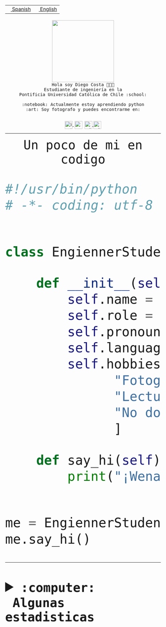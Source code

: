 <table border="0"  align="right">
 <tr><td><a href="README.md"><img src="https://upload.wikimedia.org/wikipedia/commons/thumb/8/89/Bandera_de_Espa%C3%B1a.svg/1200px-Bandera_de_Espa%C3%B1a.svg.png" height="10"> Spanish</a></td>
 <td><a href="README.en.md"><img src="https://upload.wikimedia.org/wikipedia/commons/a/a4/Flag_of_the_United_States.svg" height="10"> English</a></td></tr>
</table><br><br><br>


<p align="center">
  <img src="https://github.com/diegocostares/diegocostares/blob/main/Images/aaa2.gif?raw=true" height="200px">
  <br><samp>
    Hola soy Diego Costa 👨🏻‍💻<br>
    Estudiante de ingeniería en la <br>
    Pontificia Universidad Católica de Chile :school:<br>
  <br>
    :notebook: Actualmente estoy aprendiendo python <br>
    :art: Soy fotografo y puedes encontrarme en: <br>
  <br></samp>
  
</p>

<p align="center">
   <a href="https://instagram.com/diegocosta_no" target="blank">
    <img 
    align="center" src="https://cdn.jsdelivr.net/npm/simple-icons@3.0.1/icons/instagram.svg" alt="instagram" height="25px" width="25px" />
  </a>
  <a style="border: 3px solid; color: white;"href="https://t.me/diegocosta_no" target="blank">
  <img
  align="center" alt="Telegram" width="25px" src="https://icons-for-free.com/iconfiles/png/512/Telegram-1324888767380505522.png" />
</a>
<a href="https://api.whatsapp.com/send?phone=56971897835&text=Hola!" target="blank">
  <img
  align="center" alt="wtsp" width="25px" src="https://img.icons8.com/pastel-glyph/2x/whatsapp--v2.png" />
</a>
<a href="https://www.linkedin.com/in/diego-costa-786249213/" target="blank">
  <img
  align="center" alt="wtsp" width="25px" src="https://img.icons8.com/metro/452/linkedin.png" />
</a>

  </a>
</p>

---


<p align="center"><font size="25"><samp>Un poco de mi en codigo</samp></front></p>


```python
#!/usr/bin/python
# -*- coding: utf-8 -*-


class EngiennerStudent:

    def __init__(self):
        self.name = "Diego Costa"
        self.role = "Estudiante"
        self.pronouns = "he/him"
        self.language_spoken = ["es_CL", "en_US"]
        self.hobbies = [
              "Fotografia",
              "Lectura",
              "No dormir",
              ]

    def say_hi(self):
        print("¡Wena mundo!")


me = EngiennerStudent()
me.say_hi()
```
---
<details>
  <summary><b><samp>:computer: &nbsp;Algunas estadisticas</samp></b></summary>
  <br/></p>

<!--START_SECTION:waka-->
![Code Time](http://img.shields.io/badge/Code%20Time-633%20hrs%2028%20mins-blue)

**Soy nocturno 🦉** 

```text
🌞 Mañana     7 commits      ░░░░░░░░░░░░░░░░░░░░░░░░░   1.49% 
🌆 Día        142 commits    ███████░░░░░░░░░░░░░░░░░░   30.15% 
🌃 Tarde      187 commits    ██████████░░░░░░░░░░░░░░░   39.7% 
🌙 Noche      135 commits    ███████░░░░░░░░░░░░░░░░░░   28.66%

```
📅 **Soy más productivo los Miércoles** 

```text
Lunes        30 commits     █░░░░░░░░░░░░░░░░░░░░░░░░   6.37% 
Martes       51 commits     ██░░░░░░░░░░░░░░░░░░░░░░░   10.83% 
Miércoles    129 commits    ██████░░░░░░░░░░░░░░░░░░░   27.39% 
Jueves       55 commits     ███░░░░░░░░░░░░░░░░░░░░░░   11.68% 
Viernes      34 commits     █░░░░░░░░░░░░░░░░░░░░░░░░   7.22% 
Sábado       71 commits     ███░░░░░░░░░░░░░░░░░░░░░░   15.07% 
Domingo      101 commits    █████░░░░░░░░░░░░░░░░░░░░   21.44%

```


📊 **Esta semana me dediqué a** 

```text
🐱‍💻 Proyectos: 
latex-templates          3 hrs 53 mins       █████████████████░░░░░░░░   70.09% 
scriptcomparer           1 hr                ████░░░░░░░░░░░░░░░░░░░░░   18.12% 
Unknown Project          26 mins             ██░░░░░░░░░░░░░░░░░░░░░░░   7.87% 
grupo-FFBG-frontend      4 mins              ░░░░░░░░░░░░░░░░░░░░░░░░░   1.34% 
PautaT0-2022-2           3 mins              ░░░░░░░░░░░░░░░░░░░░░░░░░   1.02%

```


 Last Updated on 07/09/2022 02:44:20 UTC
<!--END_SECTION:waka-->
  
  

<p align="center"> <img src="https://github-readme-stats.vercel.app/api?username=diegocostares&show_icons=true&theme=ayu-mirage" alt="abhisheknaiidu" /></p>
 
</details>
